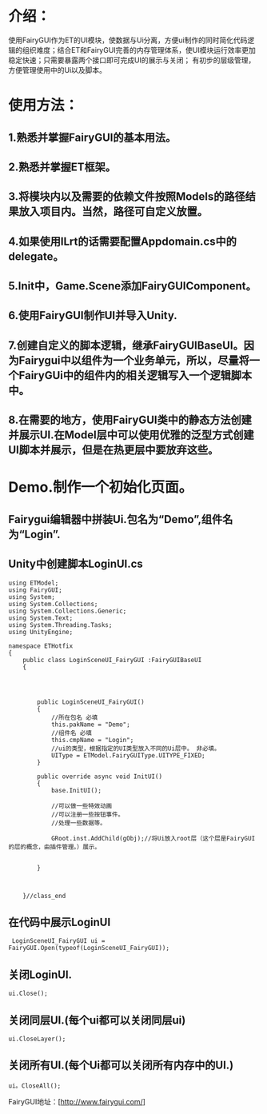 # **介绍：**
使用FairyGUI作为ET的UI模块，使数据与Ui分离，方便ui制作的同时简化代码逻辑的组织难度；结合ET和FairyGUI完善的内存管理体系，使UI模块运行效率更加稳定快速；只需要暴露两个接口即可完成UI的展示与关闭；
有初步的层级管理，方便管理使用中的Ui以及脚本。
# **使用方法：**
## 1.熟悉并掌握FairyGUI的基本用法。
## 2.熟悉并掌握ET框架。
## 3.将模块内以及需要的依赖文件按照Models的路径结果放入项目内。当然，路径可自定义放置。
## 4.如果使用ILrt的话需要配置Appdomain.cs中的delegate。
## 5.Init中，Game.Scene添加FairyGUIComponent。
## 6.使用FairyGUI制作UI并导入Unity.
## 7.创建自定义的脚本逻辑，继承FairyGUIBaseUI。因为Fairygui中以组件为一个业务单元，所以，尽量将一个FairyGUi中的组件内的相关逻辑写入一个逻辑脚本中。
## 8.在需要的地方，使用FairyGUI类中的静态方法创建并展示UI.在Model层中可以使用优雅的泛型方式创建UI脚本并展示，但是在热更层中要放弃这些。



# Demo.制作一个初始化页面。
## Fairygui编辑器中拼装Ui.包名为“Demo”,组件名为“Login”.
## Unity中创建脚本LoginUI.cs
```
using ETModel;
using FairyGUI;
using System;
using System.Collections;
using System.Collections.Generic;
using System.Text;
using System.Threading.Tasks;
using UnityEngine;

namespace ETHotfix
{
    public class LoginSceneUI_FairyGUI :FairyGUIBaseUI
    {


    

        public LoginSceneUI_FairyGUI()
        {   
            //所在包名 必填
            this.pakName = "Demo";
            //组件名 必填
            this.cmpName = "Login";
            //ui的类型，根据指定的UI类型放入不同的Ui层中。 非必填。
            UIType = ETModel.FairyGUIType.UITYPE_FIXED;
        }

        public override async void InitUI()
        {
            base.InitUI();
            
            //可以做一些特效动画
            //可以注册一些按钮事件。
            //处理一些数据等。
            
            GRoot.inst.AddChild(gObj);//将Ui放入root层（这个层是FairyGUI的层的概念，由插件管理。）展示。
            
          
        }

 

    }//class_end
```
## 在代码中展示LoginUI
```
 LoginSceneUI_FairyGUI ui = FairyGUI.Open(typeof(LoginSceneUI_FairyGUI));
```
## 关闭LoginUI.

```
ui.Close();
```


## 关闭同层UI.(每个ui都可以关闭同层ui)

```
ui.CloseLayer();
```

## 关闭所有UI.(每个Ui都可以关闭所有内存中的UI.)

```
ui。CloseAll();
```








FairyGUI地址：[http://www.fairygui.com/] 
